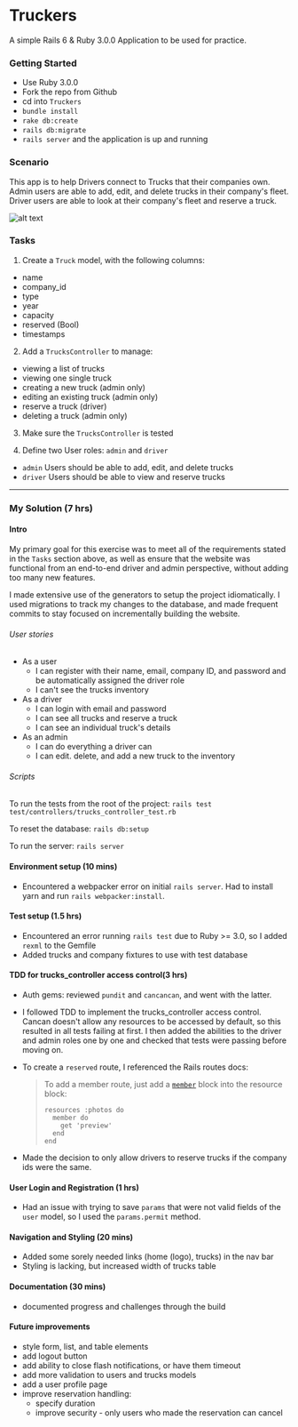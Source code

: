 # Truckers

A simple Rails 6 & Ruby 3.0.0 Application to be used for practice.

### Getting Started
* Use Ruby 3.0.0
* Fork the repo from Github
* cd into `Truckers`
* `bundle install`
* `rake db:create`
* `rails db:migrate`
* `rails server` and the application is up and running

### Scenario

This app is to help Drivers connect to Trucks that their companies own.
Admin users are able to add, edit, and delete trucks in their company's fleet.
Driver users are able to look at their company's fleet and reserve a truck.

![alt text](https://github.com/sddanila/truckers/blob/main/app/assets/images/truckers_screen.png "Truckers Main Screen")


### Tasks

1. Create a `Truck` model, with the following columns:
  * name
  * company_id
  * type
  * year
  * capacity
  * reserved (Bool)
  * timestamps

2. Add a `TrucksController` to manage:
  * viewing a list of trucks
  * viewing one single truck
  * creating a new truck (admin only)
  * editing an existing truck (admin only)
  * reserve a truck (driver)
  * deleting a truck (admin only)

3. Make sure the `TrucksController` is tested

4. Define two User roles: `admin` and `driver`
  * `admin` Users should be able to add, edit, and delete trucks
  * `driver` Users should be able to view and reserve trucks

---

### My Solution (7 hrs)

#### Intro

My primary goal for this exercise was to meet all of the requirements stated in the `Tasks` section above, as well as ensure that the website was functional from an end-to-end driver and admin perspective, without adding too many new features. 

I made extensive use of the generators to setup the project idiomatically. I used migrations to track my changes to the database, and made frequent commits to stay focused on incrementally building the website.

###### User stories

* As a user
  * I can register with their name, email, company ID, and password and be automatically assigned the driver role
  * I can't see the trucks inventory
* As a driver
  * I can login with email and password
  * I can see all trucks and reserve a truck
  * I can see an individual truck's details
* As an admin
  * I can do everything a driver can
  * I can edit. delete, and add a new truck to the inventory

###### Scripts

To run the tests from the root of the project: `rails test test/controllers/trucks_controller_test.rb`

To reset the database: `rails db:setup`

To run the server: `rails server`

#### Environment setup (10 mins)

* Encountered a webpacker error on initial `rails server`. Had to install yarn and run `rails webpacker:install`. 

#### Test setup (1.5 hrs)

* Encountered an error running `rails test` due to Ruby >= 3.0, so I added `rexml` to the Gemfile
* Added trucks and company fixtures to use with test database

#### TDD for trucks_controller access control(3 hrs)

* Auth gems: reviewed `pundit` and `cancancan`, and went with the latter.
* I followed TDD to implement the trucks_controller access control. Cancan doesn't allow any resources to be accessed by default, so this resulted in all tests failing at first. I then added the abilities to the driver and admin roles one by one and checked that tests were passing before moving on.

* To create a  `reserved` route, I referenced the Rails routes docs:

  > To add a member route, just add a [`member`](https://api.rubyonrails.org/v6.1.4/classes/ActionDispatch/Routing/Mapper/Resources.html#method-i-member) block into the resource block:
  >
  > ```
  > resources :photos do
  >   member do
  >     get 'preview'
  >   end
  > end
  > ```

* Made the decision to only allow drivers to reserve trucks if the company ids were the same.

#### User Login and Registration (1 hrs)

* Had an issue with trying to save `params` that were not valid fields of the `user` model, so I used the `params.permit` method.

#### Navigation and Styling (20 mins)

* Added some sorely needed links (home (logo), trucks) in the nav bar
* Styling is lacking, but increased width of trucks table

#### Documentation (30 mins)

* documented progress and challenges through the build

#### Future improvements

* style form, list, and table elements
* add logout button
* add ability to close flash notifications, or have them timeout
* add more validation to users and trucks models
* add a user profile page
* improve reservation handling:
  * specify duration
  * improve security - only users who made the reservation can cancel
